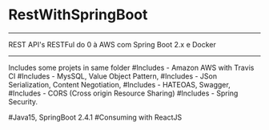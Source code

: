 # RestWithSpringBoot
************************************************************
REST API's RESTFul do 0 à AWS com Spring Boot 2.x e Docker
************************************************************
Includes some projets in same folder
#Includes - Amazon AWS with Travis CI
#Includes - MysSQL, Value Object Pattern, 
#Includes - JSon Serialization, Content Negotiation, 
#Includes - HATEOAS, Swagger, 
#Includes - CORS (Cross origin Resource Sharing) 
#Includes - Spring Security.

#Java15, SpringBoot 2.4.1
#Consuming with ReactJS
